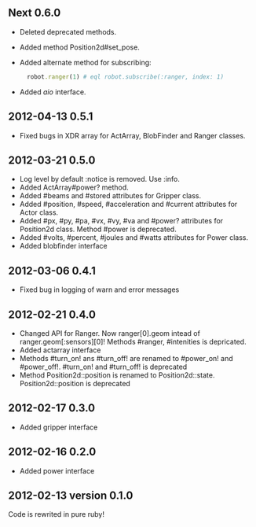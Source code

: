 ## Next 0.6.0

* Deleted deprecated methods.
* Added method Position2d#set_pose.
* Added alternate method for subscribing:

  ```ruby
    robot.ranger(1) # eql robot.subscribe(:ranger, index: 1)
  ```

* Added *aio* interface.

## 2012-04-13 0.5.1

* Fixed bugs in XDR array for ActArray, BlobFinder and Ranger classes.

## 2012-03-21 0.5.0

* Log level by default :notice is removed. Use :info. 
* Added ActArray#power? method.
* Added #beams and #stored attributes for Gripper class.
* Added #position, #speed, #acceleration and #current attributes for Actor class.
* Added #px, #py, #pa, #vx, #vy, #va and #power? attributes for Position2d class. Method #power is deprecated.
* Added #volts, #percent, #joules and #watts attributes for Power class.
* Added blobfinder interface

## 2012-03-06 0.4.1

* Fixed bug in logging of warn and error messages

## 2012-02-21 0.4.0

* Changed API for Ranger. Now ranger[0].geom intead of ranger.geom[:sensors][0]! Methods #ranger, #intenities is depricated.
* Added actarray interface
* Methods #turn_on! ans #turn_off! are renamed to #power_on! and #power_off!. #turn_on! and #turn_off! is deprecated
* Method Position2d::position is renamed to Position2d::state. Position2d::position is deprecated

## 2012-02-17 0.3.0

* Added gripper interface

## 2012-02-16 0.2.0

* Added power interface

## 2012-02-13 version 0.1.0

Code is rewrited in pure ruby! 
